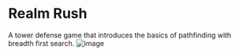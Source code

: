 # Realm Rush

A tower defense game that introduces the basics of pathfinding with breadth first search. 
![image](https://user-images.githubusercontent.com/72936321/154240243-7f5358c4-21e9-4e1c-be5e-7a1558524092.png)

